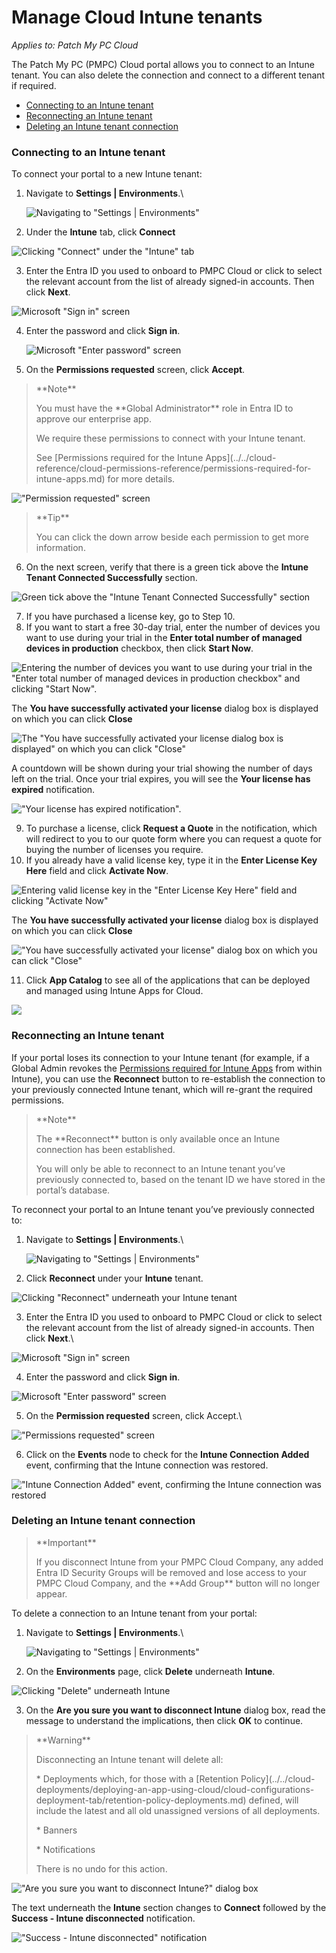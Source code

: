 # Manage Cloud Intune tenants

_Applies to: Patch My PC Cloud_

The Patch My PC (PMPC) Cloud portal allows you to connect to an Intune tenant. You can also delete the connection and connect to a different tenant if required.

* [Connecting to an Intune tenant](manage-cloud-intune-tenants.md#connecting-to-an-intune-tenant)
* [Reconnecting an Intune tenant](manage-cloud-intune-tenants.md#reconnecting-an-intune-tenant)
* [Deleting an Intune tenant connection](manage-cloud-intune-tenants.md#deleting-an-intune-tenant-connection)

### Connecting to an Intune tenant

To connect your portal to a new Intune tenant:

1.  Navigate to **Settings | Environments**.\\

    ![Navigating to "Settings | Environments"](../../../_images/image-\(1732\).png)
2. Under the **Intune** tab, click **Connect**

![Clicking "Connect" under the "Intune" tab](../../../_images/image-\(2701\).png)

3. Enter the Entra ID you used to onboard to PMPC Cloud or click to select the relevant account from the list of already signed-in accounts. Then click **Next**.

![Microsoft "Sign in" screen](../../../_images/image-\(1472\).png)

4.  Enter the password and click **Sign in**.

    ![Microsoft "Enter password" screen](../../../_images/image-\(1473\).png)
5. On the **Permissions requested** screen, click **Accept**.

> \*\*Note\*\*
>
> You must have the \*\*Global Administrator\*\* role in Entra ID to approve our enterprise app.
>
> We require these permissions to connect with your Intune tenant.
>
> See \[Permissions required for the Intune Apps]\(../../cloud-reference/cloud-permissions-reference/permissions-required-for-intune-apps.md) for more details.

!["Permission requested" screen](../../../_images/image-\(341\).png)

> \*\*Tip\*\*
>
> You can click the down arrow beside each permission to get more information.

6. On the next screen, verify that there is a green tick above the **Intune Tenant Connected Successfully** section.

![Green tick above the "Intune Tenant Connected Successfully" section](../../../_images/image-\(2705\).png)

7. If you have purchased a license key, go to Step 10.
8. If you want to start a free 30-day trial, enter the number of devices you want to use during your trial in the **Enter total number of managed devices in production** checkbox, then click **Start Now**.

![Entering the number of devices you want to use during your trial in the "Enter total number of managed devices in production checkbox" and clicking "Start Now".](../../../_images/image-\(2707\).png)

The **You have successfully activated your license** dialog box is displayed on which you can click **Close**

![The "You have successfully activated your license dialog box is displayed" on which you can click "Close"](../../../_images/image-\(2708\).png)

A countdown will be shown during your trial showing the number of days left on the trial. Once your trial expires, you will see the **Your license has expired** notification.

!["Your license has expired notification".](../../../_images/image-\(2709\).png)

9. To purchase a license, click **Request a Quote** in the notification, which will redirect to you to our quote form where you can request a quote for buying the number of licenses you require.
10. If you already have a valid license key, type it in the **Enter License Key Here** field and click **Activate Now**.

![Entering valid license key in the "Enter License Key Here" field and clicking "Activate Now"](../../../_images/image-\(2710\).png)

The **You have successfully activated your license** dialog box is displayed on which you can click **Close**

!["You have successfully activated your license" dialog box on which you can click "Close"](../../../_images/image-\(2711\).png)

11. Click **App Catalog** to see all of the applications that can be deployed and managed using Intune Apps for Cloud.

![](../../../_images/image-\(1736\).png)

### Reconnecting an Intune tenant

If your portal loses its connection to your Intune tenant (for example, if a Global Admin revokes the [Permissions required for Intune Apps](../../cloud-reference/cloud-permissions-reference/permissions-required-for-intune-apps.md) from within Intune), you can use the **Reconnect** button to re-establish the connection to your previously connected Intune tenant, which will re-grant the required permissions.

> \*\*Note\*\*
>
> The \*\*Reconnect\*\* button is only available once an Intune connection has been established.
>
> You will only be able to reconnect to an Intune tenant you’ve previously connected to, based on the tenant ID we have stored in the portal’s database.

To reconnect your portal to an Intune tenant you’ve previously connected to:

1.  Navigate to **Settings | Environments**.\\

    ![Navigating to "Settings | Environments"](../../../_images/image-\(1738\).png)
2. Click **Reconnect** under your **Intune** tenant.

![Clicking "Reconnect" underneath your Intune tenant](../../../_images/image-\(2570\).png)

3. Enter the Entra ID you used to onboard to PMPC Cloud or click to select the relevant account from the list of already signed-in accounts. Then click **Next**.\\

![Microsoft "Sign in" screen](../../../_images/image-\(772\).png)

4. Enter the password and click **Sign in**.

![Microsoft "Enter password" screen](../../../_images/image-\(773\).png)

5. On the **Permission requested** screen, click Accept.\\

!["Permissions requested" screen](../../../_images/image-\(774\).png)

6. Click on the **Events** node to check for the **Intune Connection Added** event, confirming that the Intune connection was restored.

!["Intune Connection Added" event, confirming the Intune connection was restored](../../../_images/image-\(775\).png)

### Deleting an Intune tenant connection

> \*\*Important\*\*
>
> If you disconnect Intune from your PMPC Cloud Company, any added Entra ID Security Groups will be removed and lose access to your PMPC Cloud Company, and the \*\*Add Group\*\* button will no longer appear.

To delete a connection to an Intune tenant from your portal:

1.  Navigate to **Settings | Environments**.\\

    ![Navigating to "Settings | Environments"](../../../_images/image-\(1686\).png)
2. On the **Environments** page, click **Delete** underneath **Intune**.

![Clicking "Delete" underneath Intune](../../../_images/image-\(2571\).png)

3. On the **Are you sure you want to disconnect Intune** dialog box, read the message to understand the implications, then click **OK** to continue.

> \*\*Warning\*\*
>
> Disconnecting an Intune tenant will delete all:
>
> \* Deployments which, for those with a \[Retention Policy]\(../../cloud-deployments/deploying-an-app-using-cloud/cloud-configurations-deployment-tab/retention-policy-deployments.md) defined, will include the latest and all old unassigned versions of all deployments.
>
> \* Banners
>
> \* Notifications
>
> There is no undo for this action.

!["Are you sure you want to disconnect Intune?" dialog box](../../../_images/image-\(1688\).png)

The text underneath the **Intune** section changes to **Connect** followed by the **Success - Intune disconnected** notification.

!["Success - Intune disconnected" notification](../../../_images/image-\(2572\).png)
